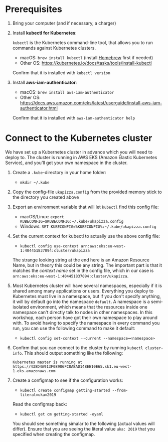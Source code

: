 # Prerequisites
1. Bring your computer (and if necessary, a charger)
1. Install **kubectl for Kubernetes**:
    
    `kubectl` is the Kubernetes command-line tool, that allows you to run commands against Kubernetes clusters.
    - macOS: `brew install kubectl` (install [Homebrew](https://brew.sh) first if needed)
    - Other OS: https://kubernetes.io/docs/tasks/tools/install-kubectl

    Confirm that it is installed with `kubectl version`
1. Install **aws-iam-authenticator**:
    - macOS: `brew install aws-iam-authenticator`
    - Other OS: https://docs.aws.amazon.com/eks/latest/userguide/install-aws-iam-authenticator.html

    Confirm that it is installed with `aws-iam-authenticator help`

# Connect to the Kubernetes cluster
We have set up a Kubernetes cluster in advance which you will need to deploy to. The cluster is running in AWS EKS (Amazon Elastic Kubernetes Service), and you’ll get your own namespace in the cluster.

1. Create a `.kube`-directory in your home folder:
    - `mkdir ~/.kube`
1. Copy the config-file `ukapizza.config` from the provided memory stick to the directory you created above
1. Export an environment variable that will let `kubectl` find this config file:
    - macOS/Linux: `export KUBECONFIG=$KUBECONFIG:~/.kube/ukapizza.config`
    - Windows: `SET KUBECONFIG=%KUBECONFIG%:~/.kube/ukapizza.config`
1. Set the current context for kubectl to actually use the above config file:
    - `kubectl config use-context arn:aws:eks:eu-west-1:404451837094:cluster/ukapizza`

    The strange looking string at the end here is an Amazon Resource Name, but in theory this could be any string. The important part is that it matches the *context name* set in the config file, which in our case is `arn:aws:eks:eu-west-1:404451837094:cluster/ukapizza`.
1. Most Kubernetes cluster will have several namespaces, especially if it is shared among many applications or users. Everything you deploy to Kubernetes must live in a namespace, but if you don't specify anything, it will by default go into the namespace `default`. A namespace is a semi-isolated environment, which means that the resources inside one namespace can't directly talk to nodes in other namespaces. In this workshop, each person have got their own namespace to play around with. To avoid having to specify the namespace in every command you run, you can use the following command to make it default:
    - `kubectl config set-context --current --namespace=<namespace>`
1. Confirm that you can connect to the cluster by running `kubectl cluster-info`. This should output something like the following:
    ```
    Kubernetes master is running at https://438D4A913F08906FC8ABAD14BEE10E65.sk1.eu-west-1.eks.amazonaws.com
    ```
1. Create a configmap to see if the configuration works:
    - `kubectl create configmap getting-started --from-literal=uka=2019`

    Read the configmap back:
    - `kubectl get cm getting-started -oyaml`
    
    You should see something simalar to the following (actual values will differ). Ensure that you are seeing the literal value `uka: 2019` that you specified when creating the configmap.
